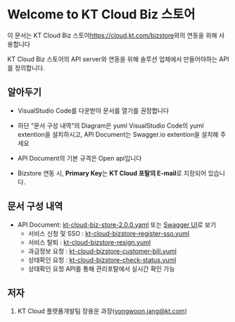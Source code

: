 # Welcome to KT Cloud Biz 스토어

이 문서는 KT Cloud Biz 스토어<https://cloud.kt.com/bizstore>와의 연동을 위해 사용합니다

KT Cloud Biz 스토어의 API server와 연동을 위해 솔루션 업체에서 만들어야하는 API를 정의합니다.

## 알아두기

- VisualStudio Code를 다운받아 문서를 열기를 권장합니다

- 하단 "문서 구성 내역"의 Diagram은 yuml VisualStudio Code의 yuml extention을 설치하시고, API Document는 Swagger.io extention을 설치해 주세요

- API Document의 기본 규격은 Open api입니다

- Bizstore 연동 시, **Primary Key**는 **KT Cloud 포탈의 E-mail**로 지정되어 있습니다.

## 문서 구성 내역

- API Document: [kt-cloud-biz-store-2.0.0.yaml](https://github.com/KTCloud-git/bizstore/blob/main/kt-cloud-saas-1.0.3-oas3.yaml) 또는 [Swagger UI](https://app.swaggerhub.com/apis-docs/KTCloud-git/bizstore/2.1.2)로 보기
  - 서비스 신청 및 SSO : [kt-cloud-bizstore-register-sso.yuml](https://github.com/KTCloud-git/bizstore/blob/main/diagram/kt-cloud-bizstore-register-sso.svg)
  - 서비스 탈퇴 : [kt-cloud-bizstore-resign.yuml](https://github.com/KTCloud-git/bizstore/blob/main/diagram/kt-cloud-bizstore-resign.svg)
  - 과금정보 요청 : [kt-cloud-bizstore-customer-bill.yuml](https://github.com/KTCloud-git/bizstore/blob/main/diagram/kt-cloud-bizstore-daily-bill.svg)
  - 상태확인 요청 : [kt-cloud-bizstore-check-status.yuml](https://github.com/KTCloud-git/bizstore/blob/main/diagram/kt-cloud-bizstore-check-status.svg)
  - 상태확인 요청 API를 통해 관리포탈에서 실시간 확인 가능


## 저자

1. KT Cloud 플랫폼개발팀 장용운 과장(yongwoon.jang@kt.com)
